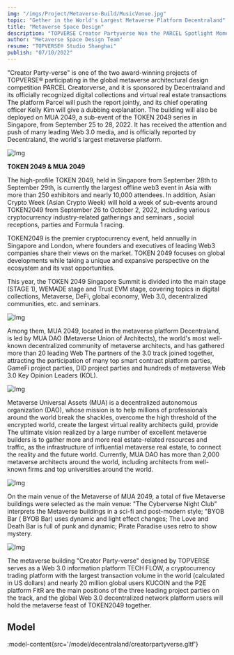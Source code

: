 ```yaml
---
img: "/imgs/Project/Metaverse-Build/MusicVenue.jpg"
topic: "Gether in the World's Largest Metaverse Platform Decentraland"
title: "Metaverse Space Design"
description: "TOPVERSE Creator Partyverse Won the PARCEL Spotlight Moment"
author: "Metaverse Space Design Team"
resume: "TOPVERSE® Studio Shanghai"
publish: "07/10/2022"
---
```


"Creator Party-verse" is one of the two award-winning projects of TOPVERSE® participating in the global metaverse architectural design competition PARCEL Creatorverse, and it is sponsored by Decentraland and its officially recognized digital collections and virtual real estate transactions The platform Parcel will push the report jointly, and its chief operating officer Kelly Kim will give a dubbing explanation. The building will also be deployed on MUA 2049, a sub-event of the TOKEN 2049 series in Singapore, from September 25 to 28, 2022. It has received the attention and push of many leading Web 3.0 media, and is officially reported by Decentraland, the world's largest metaverse platform.  
  
  ![Img](/imgs/News/PARCELCreatorverse/AwardImage.jpg)

  **TOKEN 2049 & MUA 2049**  

  The high-profile TOKEN 2049, held in Singapore from September 28th to September 29th, is currently the largest offline web3 event in Asia with more than 250 exhibitors and nearly 10,000 attendees. In addition, Asian Crypto Week (Asian Crypto Week) will hold a week of sub-events around TOKEN2049 from September 26 to October 2, 2022, including various cryptocurrency industry-related gatherings and seminars , social receptions, parties and Formula 1 racing.  
  
  TOKEN2049 is the premier cryptocurrency event, held annually in Singapore and London, where founders and executives of leading Web3 companies share their views on the market. TOKEN 2049 focuses on global developments while taking a unique and expansive perspective on the ecosystem and its vast opportunities.  
  
  This year, the TOKEN 2049 Singapore Summit is divided into the main stage (STAGE 1), WEMADE stage and Trust EVM stage, covering topics in digital collections, Metaverse, DeFi, global economy, Web 3.0, decentralized communities, etc. and seminars.  

   ![Img](/imgs/News/PARCELCreatorverse/20221003225946.jpg)

  Among them, MUA 2049, located in the metaverse platform Decentraland, is led by MUA DAO (Metaverse Union of Architects), the world's most well-known decentralized community of metaverse architects, and has gathered more than 20 leading Web The partners of the 3.0 track joined together, attracting the participation of many top smart contract platform parties, GameFi project parties, DID project parties and hundreds of metaverse Web 3.0 Key Opinion Leaders (KOL).  

  ![Img](/imgs/News/PARCELCreatorverse/20221003230015.jpg)

  Metaverse Universal Assets (MUA) is a decentralized autonomous organization (DAO), whose mission is to help millions of professionals around the world break the shackles, overcome the high threshold of the encrypted world, create the largest virtual reality architects guild, provide The ultimate vision realized by a large number of excellent metaverse builders is to gather more and more real estate-related resources and traffic, as the infrastructure of influential metaverse real estate, to connect the reality and the future world. Currently, MUA DAO has more than 2,000 metaverse architects around the world, including architects from well-known firms and top universities around the world.  

   ![Img](/imgs/News/PARCELCreatorverse/20221003230309.jpg)

  On the main venue of the Metaverse of MUA 2049, a total of five Metaverse buildings were selected as the main venue: "The Cyberverse Night Club" interprets the Metaverse buildings in a sci-fi and post-modern style; "BYOB Bar ( BYOB Bar) uses dynamic and light effect changes; The Love and Death Bar is full of punk and dynamic; Pirate Paradise uses retro to show mystery.  

  ![Img](/imgs/News/PARCELCreatorverse/20221003230258.jpg)

  The metaverse building "Creator Party-verse" designed by TOPVERSE serves as a Web 3.0 information platform TECH FLOW, a cryptocurrency trading platform with the largest transaction volume in the world (calculated in US dollars) and nearly 20 million global users KUCOIN and the P2E platform FitR are the main positions of the three leading project parties on the track, and the global Web 3.0 decentralized network platform users will hold the metaverse feast of TOKEN2049 together.

<h2>Model</h2>


<p align="center"> 

:model-content{src='/model/decentraland/creatorpartyverse.gltf'} 

</p>

 